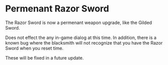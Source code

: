 # Permenant Razor Sword

The Razor Sword is now a permenant weapon upgrade, like the Gilded Sword.

Does not effect the any in-game dialog at this time. In addition, there is a known bug where the
blacksmith will not recognize that you have the Razor Sword when you reset time.

These will be fixed in a future update.
